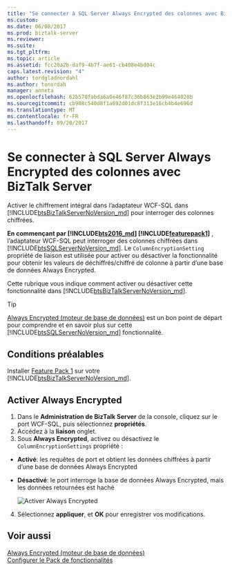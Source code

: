 ```yaml
---
title: "Se connecter à SQL Server Always Encrypted des colonnes avec BizTalk Server | Documents Microsoft"
ms.custom: 
ms.date: 06/08/2017
ms.prod: biztalk-server
ms.reviewer: 
ms.suite: 
ms.tgt_pltfrm: 
ms.topic: article
ms.assetid: fcc20a2b-daf9-4b7f-ae61-cb408e4bd04c
caps.latest.revision: "4"
author: tordgladnordahl
ms.author: tonordah
manager: anneta
ms.openlocfilehash: 62b570fabda6a0e46f87c36b863e2b99e464020b
ms.sourcegitcommit: cb908c540d8f1a692d01dc8f313e16cb4b4e696d
ms.translationtype: MT
ms.contentlocale: fr-FR
ms.lasthandoff: 09/20/2017
---
```

# <a name="connect-to-sql-server-always-encrypted-columns-with-biztalk-server"></a>Se connecter à SQL Server Always Encrypted des colonnes avec BizTalk Server
Activer le chiffrement intégral dans l’adaptateur WCF-SQL dans [!INCLUDE[btsBizTalkServerNoVersion_md](../includes/btsbiztalkservernoversion-md.md)] pour interroger des colonnes chiffrées.  

**En commençant par [!INCLUDE[bts2016_md](../includes/bts2016-md.md)] [!INCLUDE[featurepack1](../includes/featurepack1.md)]** , l’adaptateur WCF-SQL peut interroger des colonnes chiffrées dans [!INCLUDE[btsSQLServerNoVersion_md](../includes/btssqlservernoversion-md.md)]. Le `ColumnEncryptionSetting` propriété de liaison est utilisée pour activer ou désactiver la fonctionnalité pour obtenir les valeurs de déchiffrés/chiffré de colonne à partir d’une base de données Always Encrypted.

Cette rubrique vous indique comment activer ou désactiver cette fonctionnalité dans [!INCLUDE[btsBizTalkServerNoVersion_md](../includes/btsbiztalkservernoversion-md.md)].

> [!TIP] 
> [Always Encrypted (moteur de base de données)](https://docs.microsoft.com/sql/relational-databases/security/encryption/always-encrypted-database-engine) est un bon point de départ pour comprendre et en savoir plus sur cette [!INCLUDE[btsSQLServerNoVersion_md](../includes/btssqlservernoversion-md.md)] fonctionnalité.

## <a name="prerequisites"></a>Conditions préalables
Installer [Feature Pack 1](https://www.microsoft.com/download/details.aspx?id=55100) sur votre [!INCLUDE[btsBizTalkServerNoVersion_md](../includes/btsbiztalkservernoversion-md.md)].

## <a name="enable-always-encrypted"></a>Activer Always Encrypted

1. Dans le **Administration de BizTalk Server** de la console, cliquez sur le port WCF-SQL, puis sélectionnez **propriétés**.
2. Accédez à la **liaison** onglet.
3. Sous **Always Encrypted**, activez ou désactivez le `ColumnEncryptionSettings` propriété :

* **Activé**: les requêtes de port et obtient les données chiffrées à partir d’une base de données Always Encrypted
* **Désactivé**: le port interroge la base de données Always Encrypted, mais les données retournées est haché

    ![Activer Always Encrypted](../core/media/enable-always-encrypted.png)

4. Sélectionnez **appliquer**, et **OK** pour enregistrer vos modifications.

## <a name="see-also"></a>Voir aussi
[Always Encrypted (moteur de base de données)](https://docs.microsoft.com/sql/relational-databases/security/encryption/always-encrypted-database-engine)  
[Configurer le Pack de fonctionnalités](../core/configure-the-feature-pack.md)